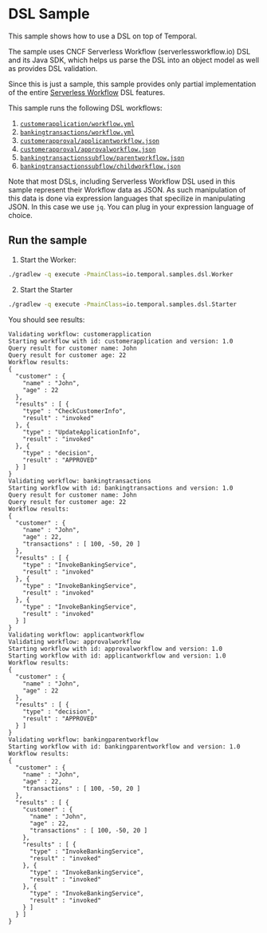 # DSL Sample

This sample shows how to use a DSL on top of Temporal.

The sample uses CNCF Serverless Workflow (serverlessworkflow.io) DSL and its Java SDK,
which helps us parse the DSL into an object model as well as provides DSL validation.

Since this is just a sample, this sample provides only partial implementation of the 
entire [Serverless Workflow](https://serverlessworkflow.io/) DSL features.

This sample runs the following DSL workflows:
1. [`customerapplication/workflow.yml`](/src/main/resources/dsl/customerapplication/workflow.yml)
2. [`bankingtransactions/workflow.yml`](/src/main/resources/dsl/bankingtransactions/workflow.yml)
3. [`customerapproval/applicantworkflow.json`](/src/main/resources/dsl/customerapproval/applicantworkflow.json)
4. [`customerapproval/approvalworkflow.json`](/src/main/resources/dsl/customerapproval/approvalworkflow.json)
5. [`bankingtransactionssubflow/parentworkflow.json`](/src/main/resources/dsl/bankingtransactionssubflow/parentworkflow.json)
6. [`bankingtransactionssubflow/childworkflow.json`](/src/main/resources/dsl/bankingtransactionssubflow/childworkflow.json)

Note that most DSLs, including Serverless Workflow DSL used in this sample represent 
their Workflow data as JSON. As such manipulation of this data is done via expression languages
that specilize in manipulating JSON. In this case we use `jq`. You can plug in your expression language
of choice. 

## Run the sample

1. Start the Worker:

```bash
./gradlew -q execute -PmainClass=io.temporal.samples.dsl.Worker
```

2. Start the Starter

```bash
./gradlew -q execute -PmainClass=io.temporal.samples.dsl.Starter
```

You should see results:

```text
Validating workflow: customerapplication
Starting workflow with id: customerapplication and version: 1.0
Query result for customer name: John
Query result for customer age: 22
Workflow results: 
{
  "customer" : {
    "name" : "John",
    "age" : 22
  },
  "results" : [ {
    "type" : "CheckCustomerInfo",
    "result" : "invoked"
  }, {
    "type" : "UpdateApplicationInfo",
    "result" : "invoked"
  }, {
    "type" : "decision",
    "result" : "APPROVED"
  } ]
}
Validating workflow: bankingtransactions
Starting workflow with id: bankingtransactions and version: 1.0
Query result for customer name: John
Query result for customer age: 22
Workflow results: 
{
  "customer" : {
    "name" : "John",
    "age" : 22,
    "transactions" : [ 100, -50, 20 ]
  },
  "results" : [ {
    "type" : "InvokeBankingService",
    "result" : "invoked"
  }, {
    "type" : "InvokeBankingService",
    "result" : "invoked"
  }, {
    "type" : "InvokeBankingService",
    "result" : "invoked"
  } ]
}
Validating workflow: applicantworkflow
Validating workflow: approvalworkflow
Starting workflow with id: approvalworkflow and version: 1.0
Starting workflow with id: applicantworkflow and version: 1.0
Workflow results: 
{
  "customer" : {
    "name" : "John",
    "age" : 22
  },
  "results" : [ {
    "type" : "decision",
    "result" : "APPROVED"
  } ]
}
Validating workflow: bankingparentworkflow
Starting workflow with id: bankingparentworkflow and version: 1.0
Workflow results: 
{
  "customer" : {
    "name" : "John",
    "age" : 22,
    "transactions" : [ 100, -50, 20 ]
  },
  "results" : [ {
    "customer" : {
      "name" : "John",
      "age" : 22,
      "transactions" : [ 100, -50, 20 ]
    },
    "results" : [ {
      "type" : "InvokeBankingService",
      "result" : "invoked"
    }, {
      "type" : "InvokeBankingService",
      "result" : "invoked"
    }, {
      "type" : "InvokeBankingService",
      "result" : "invoked"
    } ]
  } ]
}
```



